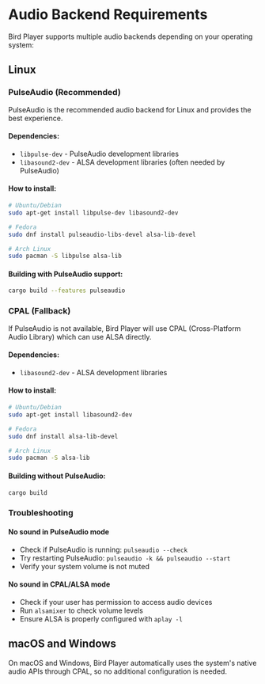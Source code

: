 # Audio Backend Requirements

Bird Player supports multiple audio backends depending on your operating system:

## Linux

### PulseAudio (Recommended)
PulseAudio is the recommended audio backend for Linux and provides the best experience.

#### Dependencies:
- `libpulse-dev` - PulseAudio development libraries
- `libasound2-dev` - ALSA development libraries (often needed by PulseAudio)

#### How to install:
```bash
# Ubuntu/Debian
sudo apt-get install libpulse-dev libasound2-dev

# Fedora
sudo dnf install pulseaudio-libs-devel alsa-lib-devel

# Arch Linux
sudo pacman -S libpulse alsa-lib
```

#### Building with PulseAudio support:
```bash
cargo build --features pulseaudio
```

### CPAL (Fallback)
If PulseAudio is not available, Bird Player will use CPAL (Cross-Platform Audio Library) which can use ALSA directly.

#### Dependencies:
- `libasound2-dev` - ALSA development libraries

#### How to install:
```bash
# Ubuntu/Debian
sudo apt-get install libasound2-dev

# Fedora
sudo dnf install alsa-lib-devel

# Arch Linux
sudo pacman -S alsa-lib
```

#### Building without PulseAudio:
```bash
cargo build
```

### Troubleshooting

#### No sound in PulseAudio mode
- Check if PulseAudio is running: `pulseaudio --check`
- Try restarting PulseAudio: `pulseaudio -k && pulseaudio --start`
- Verify your system volume is not muted

#### No sound in CPAL/ALSA mode
- Check if your user has permission to access audio devices
- Run `alsamixer` to check volume levels
- Ensure ALSA is properly configured with `aplay -l`

## macOS and Windows

On macOS and Windows, Bird Player automatically uses the system's native audio APIs through CPAL, so no additional configuration is needed. 
